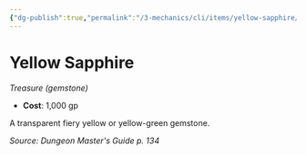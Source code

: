```yaml
---
{"dg-publish":true,"permalink":"/3-mechanics/cli/items/yellow-sapphire/","tags":["ttrpg-cli/compendium/src/5e/dmg","ttrpg-cli/item/gear/treasure-gemstone","ttrpg-cli/item/rarity/none"]}
---
```


# Yellow Sapphire
*Treasure (gemstone)*  


- **Cost**: 1,000 gp

A transparent fiery yellow or yellow-green gemstone.

*Source: Dungeon Master's Guide p. 134*